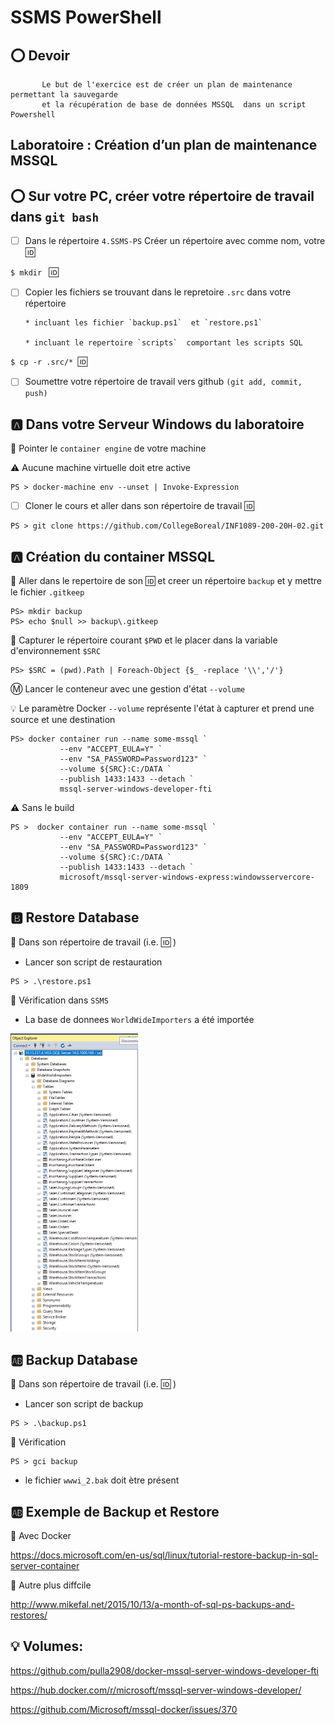 # SSMS PowerShell

## :o: Devoir

           Le but de l'exercice est de créer un plan de maintenance permettant la sauvegarde 
           et la récupération de base de données MSSQL  dans un script Powershell

## Laboratoire : Création d’un plan de maintenance MSSQL

## :o: Sur votre PC, créer votre répertoire de travail dans `git bash`

- [ ] Dans le répertoire `4.SSMS-PS` Créer un répertoire avec comme nom, votre :id:

`$ mkdir ` :id:

- [ ] Copier les fichiers se trouvant dans le repretoire `.src` dans votre répertoire

      * incluant les fichier `backup.ps1`  et `restore.ps1`

      * incluant le repertoire `scripts`  comportant les scripts SQL

`$ cp -r .src/* `:id:` `

- [ ] Soumettre votre répertoire de travail vers github `(git add, commit, push)` 

## :a: Dans votre Serveur Windows du laboratoire

:pushpin: Pointer le `container engine` de votre machine

:warning: Aucune machine virtuelle doit etre active

```
PS > docker-machine env --unset | Invoke-Expression
```

- [ ] Cloner le cours et aller dans son répertoire de travail :id:

```
PS > git clone https://github.com/CollegeBoreal/INF1089-200-20H-02.git 
```

## :a: Création du container MSSQL

:pushpin: Aller dans le repertoire de son :id: et creer un répertoire `backup` et y mettre le fichier `.gitkeep`

```
PS> mkdir backup
PS> echo $null >> backup\.gitkeep
```

:pushpin: Capturer le répertoire courant `$PWD` et le placer dans la variable d'environnement `$SRC`

```
PS> $SRC = (pwd).Path | Foreach-Object {$_ -replace '\\','/'}
```

:m: Lancer le conteneur avec une gestion d'état `--volume`

:bulb: Le paramètre Docker `--volume` représente l'état à capturer et prend une source et une destination

```
PS> docker container run --name some-mssql `
           --env "ACCEPT_EULA=Y" `
           --env "SA_PASSWORD=Password123" `
           --volume ${SRC}:C:/DATA `
           --publish 1433:1433 --detach `
           mssql-server-windows-developer-fti
```

:warning: Sans le build

```
PS >  docker container run --name some-mssql `
           --env "ACCEPT_EULA=Y" `
           --env "SA_PASSWORD=Password123" `
           --volume ${SRC}:C:/DATA `
           --publish 1433:1433 --detach `
           microsoft/mssql-server-windows-express:windowsservercore-1809
```


## :b: Restore Database

:pushpin: Dans son répertoire de travail (i.e. :id: )

* Lancer son script de restauration

```
PS > .\restore.ps1
```

:pushpin: Vérification dans `SSMS` 

* La base de donnees `WorldWideImporters` a été importée

<img src="300098957/images/WWI_SSMS.png" width="204" heidth="477"></img>

## :ab: Backup Database

:pushpin: Dans son répertoire de travail (i.e. :id: )

* Lancer son script de backup

```
PS > .\backup.ps1
```

:pushpin: Vérification

```
PS > gci backup
```

* le fichier `wwwi_2.bak` doit ètre présent 


## :ab: Exemple de Backup et Restore

:pushpin: Avec Docker

https://docs.microsoft.com/en-us/sql/linux/tutorial-restore-backup-in-sql-server-container

:pushpin: Autre plus diffcile

http://www.mikefal.net/2015/10/13/a-month-of-sql-ps-backups-and-restores/


## :bulb: Volumes:

https://github.com/pulla2908/docker-mssql-server-windows-developer-fti

https://hub.docker.com/r/microsoft/mssql-server-windows-developer/


https://github.com/Microsoft/mssql-docker/issues/370
